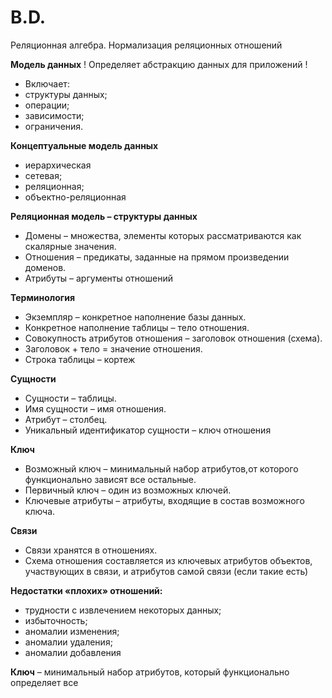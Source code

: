 # B.D.
Реляционная алгебра. Нормализация реляционных отношений

 **Модель данных**
 ! Определяет абстракцию данных для приложений !
 * Включает:
 * структуры данных;
 * операции;
 * зависимости;
 * ограничения.

 **Концептуальные модель данных**
 * иерархическая
 * сетевая;
 * реляционная;
 * объектно-реляционная

 **Реляционная модель – структуры данных**
 * Домены – множества, элементы которых рассматриваются как скалярные значения.
 * Отношения – предикаты, заданные на прямом произведении доменов.
 * Атрибуты – аргументы отношений

 **Терминология**
 * Экземпляр – конкретное наполнение базы данных.
 * Конкретное наполнение таблицы – тело отношения.
 * Совокупность атрибутов отношения – заголовок отношения (схема).
 * Заголовок + тело = значение отношения.
 * Строка таблицы – кортеж

 **Сущности**
 * Сущности – таблицы.
 * Имя сущности – имя отношения.
 * Атрибут – столбец.
 * Уникальный идентификатор сущности – ключ отношения

 **Ключ**
 * Возможный ключ – минимальный набор атрибутов,от которого функционально зависят все остальные.
 * Первичный ключ – один из возможных ключей.
 * Ключевые атрибуты – атрибуты, входящие в состав возможного ключа.

 **Связи**
 * Связи хранятся в отношениях.
 * Схема отношения составляется из ключевых атрибутов объектов, участвующих в связи, и атрибутов самой связи (если такие есть)

 **Недостатки «плохих» отношений:**
 * трудности с извлечением некоторых данных;
 * избыточность;
 * аномалии изменения;
 * аномалии удаления;
 * аномалии добавления
 
 **Ключ** – минимальный набор атрибутов, который функционально определяет все
